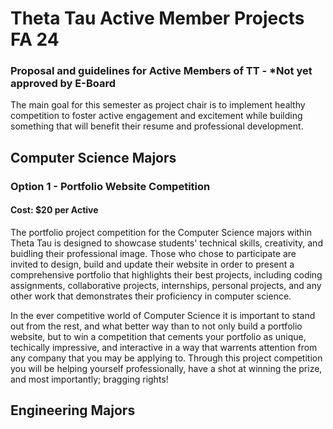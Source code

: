 # Theta Tau Active Member Projects FA 24

### Proposal and guidelines for Active Members of TT - ***Not yet approved by E-Board**
The main goal for this semester as project chair is to implement healthy competition to foster active engagement and excitement while building something that will benefit their resume and professional development.

## Computer Science Majors
### Option 1 - Portfolio Website Competition 
#### Cost: $20 per Active 
The portfolio project competition for the Computer Science majors within Theta Tau is designed to showcase students' technical skills, creativity, and buidling their professional image. Those who chose to participate are invited to design, build and update their website in order to present a comprehensive portfolio that highlights their best projects, including coding assignments, collaborative projects, internships, personal projects, and any other work that demonstrates their proficiency in computer science.

In the ever competitive world of Computer Science it is important to stand out from the rest, and what better way than to not only build a portfolio website, but to win a competition that cements your portfolio as unique, techically impressive, and interactive in a way that warrents attention from any company that you may be applying to. Through this project competition you will be helping yourself professionally, have a shot at winning the prize, and most importantly; bragging rights!



## Engineering Majors 
